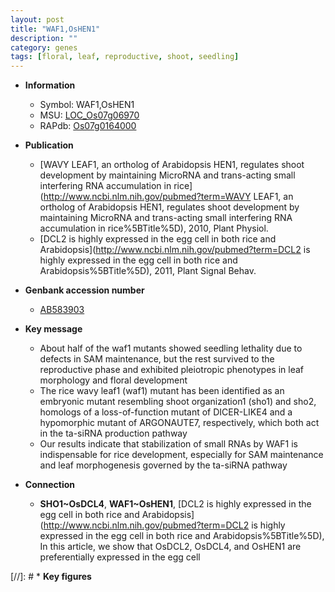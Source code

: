 ```yaml
---
layout: post
title: "WAF1,OsHEN1"
description: ""
category: genes
tags: [floral, leaf, reproductive, shoot, seedling]
---
```


* **Information**  
    + Symbol: WAF1,OsHEN1  
    + MSU: [LOC_Os07g06970](http://rice.plantbiology.msu.edu/cgi-bin/ORF_infopage.cgi?orf=LOC_Os07g06970)  
    + RAPdb: [Os07g0164000](http://rapdb.dna.affrc.go.jp/viewer/gbrowse_details/irgsp1?name=Os07g0164000)  

* **Publication**  
    + [WAVY LEAF1, an ortholog of Arabidopsis HEN1, regulates shoot development by maintaining MicroRNA and trans-acting small interfering RNA accumulation in rice](http://www.ncbi.nlm.nih.gov/pubmed?term=WAVY LEAF1, an ortholog of Arabidopsis HEN1, regulates shoot development by maintaining MicroRNA and trans-acting small interfering RNA accumulation in rice%5BTitle%5D), 2010, Plant Physiol.
    + [DCL2 is highly expressed in the egg cell in both rice and Arabidopsis](http://www.ncbi.nlm.nih.gov/pubmed?term=DCL2 is highly expressed in the egg cell in both rice and Arabidopsis%5BTitle%5D), 2011, Plant Signal Behav.

* **Genbank accession number**  
    + [AB583903](http://www.ncbi.nlm.nih.gov/nuccore/AB583903)

* **Key message**  
    + About half of the waf1 mutants showed seedling lethality due to defects in SAM maintenance, but the rest survived to the reproductive phase and exhibited pleiotropic phenotypes in leaf morphology and floral development
    + The rice wavy leaf1 (waf1) mutant has been identified as an embryonic mutant resembling shoot organization1 (sho1) and sho2, homologs of a loss-of-function mutant of DICER-LIKE4 and a hypomorphic mutant of ARGONAUTE7, respectively, which both act in the ta-siRNA production pathway
    + Our results indicate that stabilization of small RNAs by WAF1 is indispensable for rice development, especially for SAM maintenance and leaf morphogenesis governed by the ta-siRNA pathway

* **Connection**  
    + __SHO1~OsDCL4__, __WAF1~OsHEN1__, [DCL2 is highly expressed in the egg cell in both rice and Arabidopsis](http://www.ncbi.nlm.nih.gov/pubmed?term=DCL2 is highly expressed in the egg cell in both rice and Arabidopsis%5BTitle%5D), In this article, we show that OsDCL2, OsDCL4, and OsHEN1 are preferentially expressed in the egg cell

[//]: # * **Key figures**  


